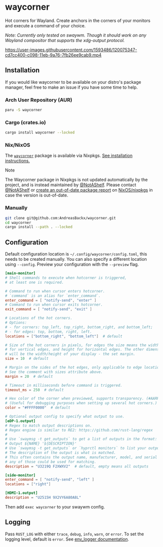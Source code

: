 # waycorner

Hot corners for Wayland. Create anchors in the corners of your monitors and execute a command of your choice.

_Note: Currently only tested on swaywm. Though it should work on any Wayland compositor that supports the xdg-output protocol._

https://user-images.githubusercontent.com/1593486/120075347-cd7cc400-c098-11eb-9a76-7fb26ee9cab9.mp4

## Installation

If you would like waycorner to be available on your distro's package manager, feel free to make an issue if you have some time to help.

### Arch User Repository (AUR)

```zsh
paru -S waycorner
```

### Cargo (crates.io)

```zsh
cargo install waycorner --locked
```

### Nix/NixOS

[`waycorner`]: https://github.com/NixOS/nixpkgs/blob/nixos-unstable/pkgs/applications/misc/waycorner/default.nix
[See installation instructions.]: https://search.nixos.org/packages?channel=unstable&show=waycorner&from=0&size=50&sort=relevance&type=packages&query=waycorner
[@NotAShelf]: https://github.com/notashelf
[create an out-of-date package report]: https://github.com/NixOS/nixpkgs/issues/new?assignees=&labels=9.needs%3A+package+%28update%29&projects=&template=out_of_date_package_report.md&title=Update+request%3A+PACKAGENAME+OLDVERSION+%E2%86%92+NEWVERSION
[NixOS/nixpkgs]: https://github.com/NixOS/nixpkgs

The [`waycorner`] package is available via Nixpkgs. [See installation instructions.]

> [!NOTE]
> The Waycorner package in Nixpkgs is not updated automatically by the project, and is instead
> maintained by [@NotAShelf]. Please contact [@NotAShelf] or [create an out-of-date package report] on [NixOS/nixpkgs] in case the version is out-of-date.

### Manually

```zsh
git clone git@github.com:AndreasBackx/waycorner.git
cd waycorner
cargo install --path . --locked
```

## Configuration

Default configuration location is `~/.config/waycorner/config.toml`, this needs to be created manually. You can also specify a different location using `--config`. Preview your configuration with the `--preview` flag.

```toml
[main-monitor]
# Shell commands to execute when hotcorner is triggered,
# at least one is required.

# Command to run when cursor enters hotcorner.
# `command` is an alias for `enter_command`.
enter_command = [ "notify-send", "enter" ]
# Command to run when cursor exits hotcorner.
exit_command = [ "notify-send", "exit" ]

# Locations of the hot corners.
# Options:
# - for corners: top_left, top_right, bottom_right, and bottom_left;
# - for edges: top, bottom, right, left.
locations = ["bottom_right", "bottom_left"]  # default

# Size of the hot corners in pixels, for edges the size means the width
# for vertical edges, and height for horizontal edges. The other dimension
# will be the width/height of your display - the set margin.
size = 10  # default

# Margin on the sides of the hot edges, only applicable to edge locations.
# See the comment with sizes attribute above.
margin = 20  # default

# Timeout in milliseconds before command is triggered.
timeout_ms = 250  # default

# Hex color of the corner when previewed, supports transparency. (#AARRGGBB or #RRGGBB)
# (Useful for debugging purposes when setting up several hot corners.)
color = "#FFFF0000"  # default

# Optional output config to specify what output to use.
[eDP-1.output]
# Regex to match output descriptions on.
# Regex engine is similar to RE2: https://github.com/rust-lang/regex
#
# Use `swaymsg -t get_outputs` to get a list of outputs in the format:
# Output ${NAME} '${DESCRIPTION}'
# Use `swaymsg -t get_outputs` or `hyprctl monitors` to list your outputs.
# The description of the output is what is matched.
# This often contains the output name, manufacturer, model, and serial number so
# any of those could be used for matching.
description = "U3219Q F2XWXV2"  # default, empty means all outputs

[side-monitor]
enter_command = [ "notify-send", "left" ]
locations = ["right"]

[HDMI-1.output]
description = "U2515H 9X2VY6A80A8L"

```

Then add `exec waycorner` to your swaywm config.

## Logging

Pass `RUST_LOG` with either `trace`, `debug`, `info`, `warn`, or `error`. To set the logging level, default is `error`. See [env_logger documentation](https://docs.rs/env_logger/0.8.3/env_logger/).
